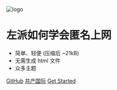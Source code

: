 <!-- _coverpage.md -->

![logo](image1.png)

# 左派如何学会匿名上网 <small></small>

> 

- 简单、轻便 (压缩后 ~21kB)
- 无需生成 html 文件
- 众多主题

[GitHub](https://github.com/learnleft/learnleft.github.io)
[共产国际](https://communism.freeflarum.com/)
[Get Started](README)
